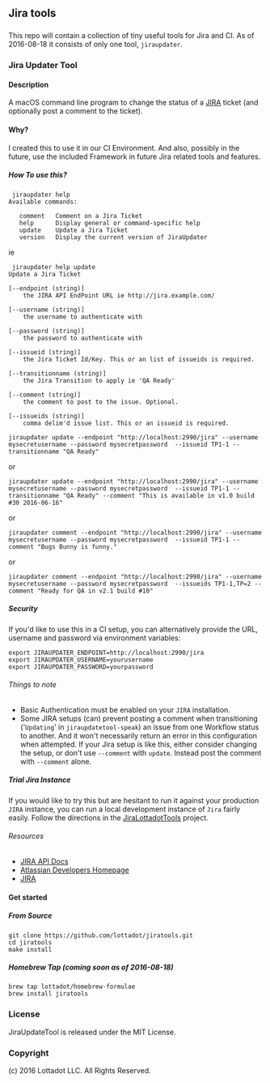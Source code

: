 ## Jira tools

### 

This repo will contain a collection of tiny useful tools for Jira and CI. As of 2016-08-18 it consists of only one tool, `jiraupdater`.

### Jira Updater Tool


#### Description 

A macOS command line program to change the status of a [JIRA](https://www.atlassian.com/software/jira) ticket (and optionally post a comment to the ticket).

#### Why?

I created this to use it in our CI Environment. And also, possibly in the future, use the included Framework in future Jira related tools and features.

##### How To use this?

```
 jiraupdater help
Available commands:

   comment   Comment on a Jira Ticket
   help      Display general or command-specific help
   update    Update a Jira Ticket
   version   Display the current version of JiraUpdater
```

ie 

```
 jiraupdater help update
Update a Jira Ticket

[--endpoint (string)]
	the JIRA API EndPoint URL ie http://jira.example.com/

[--username (string)]
	the username to authenticate with

[--password (string)]
	the password to authenticate with

[--issueid (string)]
	the Jira Ticket Id/Key. This or an list of issueids is required.

[--transitionname (string)]
	the Jira Transition to apply ie 'QA Ready'

[--comment (string)]
	the comment to post to the issue. Optional.

[--issueids (string)]
	comma delim'd issue list. This or an issueid is required.
```

```
jiraupdater update --endpoint "http://localhost:2990/jira" --username mysecretusername --password mysecretpassword  --issueid TP1-1 --transitionname "QA Ready"
``` 
or

```
jiraupdater update --endpoint "http://localhost:2990/jira" --username mysecretusername --password mysecretpassword  --issueid TP1-1 --transitionname "QA Ready" --comment "This is available in v1.0 build #30 2016-06-16"
``` 
or

```
jiraupdater comment --endpoint "http://localhost:2990/jira" --username mysecretusername --password mysecretpassword  --issueid TP1-1 --comment "Bugs Bunny is funny."
```
or
```
jiraupdater comment --endpoint "http://localhost:2990/jira" --username mysecretusername --password mysecretpassword  --issueids TP1-1,TP=2 --comment "Ready for QA in v2.1 build #10"
```

##### Security

If you'd like to use this in a CI setup, you can alternatively provide the URL, username and password via environment variables:

```
export JIRAUPDATER_ENDPOINT=http://localhost:2990/jira
export JIRAUPDATER_USERNAME=yourusername
export JIRAUPDATER_PASSWORD=yourpassword
```

###### Things to note

* Basic Authentication must be enabled on your `JIRA` installation.
* Some JIRA setups (can) prevent posting a comment when transitioning ('`Updating`' in `jiraupdatetool-speak`) an issue from one Workflow status to another. And it won't necessarily return an error in this configuration when attempted. If your Jira setup is like this, either consider changing the setup, or don't use `--comment` with `update`. Instead post the comment with `--comment` alone.

##### Trial Jira Instance

If you would like to try this but are hesitant to run it against your production `JIRA` instance, you can run a local development instance of `Jira` fairly easily. Follow the directions in the [JiraLottadotTools](https://github.com/lottadot/JiraLottadotTools) project.

###### Resources

* [JIRA API Docs](https://docs.atlassian.com/jira/REST/6.4.6/)
* [Atlassian Developers Homepage](https://developer.atlassian.com/index.html)
* [JIRA](https://www.atlassian.com/software/jira)

#### Get started

##### From Source
```
git clone https://github.com/lottadot/jiratools.git
cd jiratools
make install
```

##### Homebrew Tap (coming soon as of 2016-08-18)

```
brew tap lottadot/homebrew-formulae
brew install jiratools
```

### License

JiraUpdateTool is released under the MIT License.

### Copyright

(c) 2016 Lottadot LLC. All Rights Reserved.

